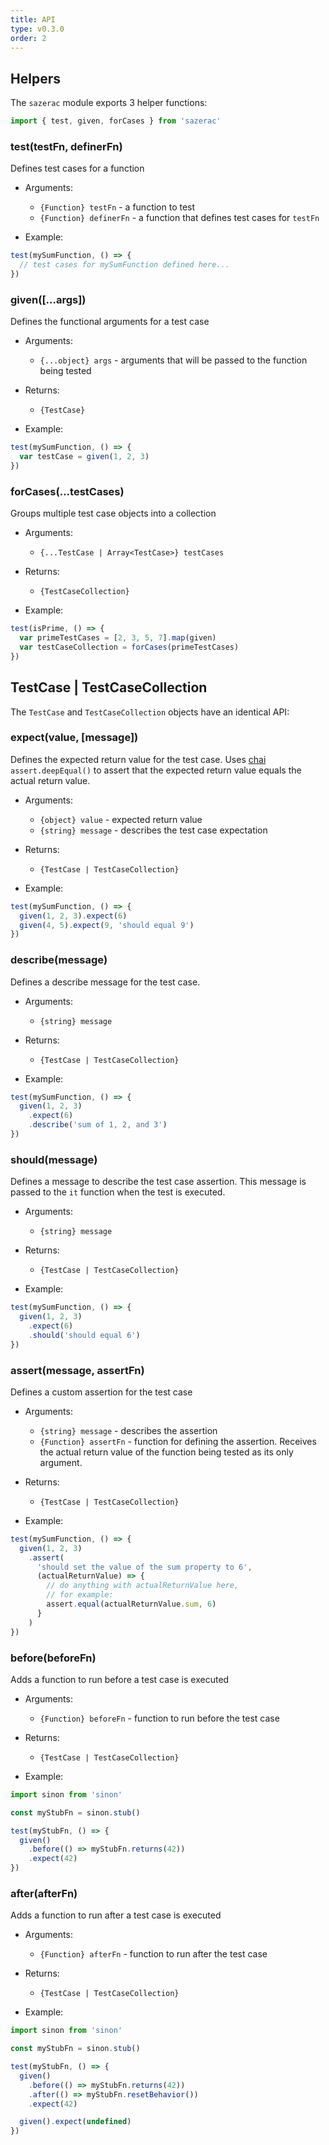 ```yaml
---
title: API
type: v0.3.0
order: 2
---
```


Helpers
-------

The `sazerac` module exports 3 helper functions:

```js
import { test, given, forCases } from 'sazerac'
```

### test(testFn, definerFn)

Defines test cases for a function

- Arguments:
  - `{Function} testFn` - a function to test
  - `{Function} definerFn` - a function that defines test cases for `testFn`

- Example:

```js
test(mySumFunction, () => {
  // test cases for mySumFunction defined here...
})
```

### given([...args])

Defines the functional arguments for a test case

- Arguments:
  - `{...object} args` - arguments that will be passed to the function being tested

- Returns:
  - `{TestCase}`

- Example:

```js
test(mySumFunction, () => {
  var testCase = given(1, 2, 3)
})
```

### forCases(...testCases)

Groups multiple test case objects into a collection

- Arguments:
  - `{...TestCase | Array<TestCase>} testCases`

- Returns:
  - `{TestCaseCollection}`

- Example:

```js
test(isPrime, () => {
  var primeTestCases = [2, 3, 5, 7].map(given)
  var testCaseCollection = forCases(primeTestCases)
})
```


TestCase | TestCaseCollection
-----------------------------

The `TestCase` and `TestCaseCollection` objects have an identical API:

### expect(value, [message])

Defines the expected return value for the test case. Uses [chai](http://chaijs.com) `assert.deepEqual()` to assert that the expected return value equals the actual return value.

- Arguments:
  - `{object} value` - expected return value
  - `{string} message` - describes the test case expectation

- Returns:
  - `{TestCase | TestCaseCollection}`

- Example:

```js
test(mySumFunction, () => {
  given(1, 2, 3).expect(6)
  given(4, 5).expect(9, 'should equal 9')
})
```

### describe(message)

Defines a describe message for the test case.

- Arguments:
  - `{string} message`

- Returns:
  - `{TestCase | TestCaseCollection}`

- Example:

```js
test(mySumFunction, () => {
  given(1, 2, 3)
    .expect(6)
    .describe('sum of 1, 2, and 3')
})
```

### should(message)

Defines a message to describe the test case assertion. This message is passed to the `it` function when the test is executed.

- Arguments:
  - `{string} message`

- Returns:
  - `{TestCase | TestCaseCollection}`

- Example:

```js
test(mySumFunction, () => {
  given(1, 2, 3)
    .expect(6)
    .should('should equal 6')
})
```

### assert(message, assertFn)

Defines a custom assertion for the test case

- Arguments:
  - `{string} message` - describes the assertion
  - `{Function} assertFn` - function for defining the assertion. Receives the actual return value of the function being tested as its only argument.

- Returns:
  - `{TestCase | TestCaseCollection}`

- Example:

```js
test(mySumFunction, () => {
  given(1, 2, 3)
    .assert(
      'should set the value of the sum property to 6',
      (actualReturnValue) => {
        // do anything with actualReturnValue here,
        // for example:
        assert.equal(actualReturnValue.sum, 6)
      }
    )
})
```

### before(beforeFn)

Adds a function to run before a test case is executed

- Arguments:
  - `{Function} beforeFn` - function to run before the test case

- Returns:
  - `{TestCase | TestCaseCollection}`

- Example:

```js
import sinon from 'sinon'

const myStubFn = sinon.stub()

test(myStubFn, () => {
  given()
    .before(() => myStubFn.returns(42))
    .expect(42)
})
```

### after(afterFn)

Adds a function to run after a test case is executed

- Arguments:
  - `{Function} afterFn` - function to run after the test case

- Returns:
  - `{TestCase | TestCaseCollection}`

- Example:

```js
import sinon from 'sinon'

const myStubFn = sinon.stub()

test(myStubFn, () => {
  given()
    .before(() => myStubFn.returns(42))
    .after(() => myStubFn.resetBehavior())
    .expect(42)

  given().expect(undefined)
})
```
